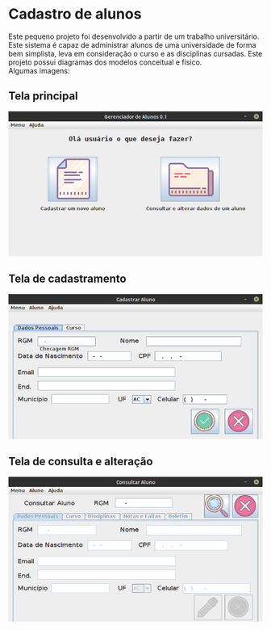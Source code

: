# Cadastro de alunos

Este pequeno projeto foi desenvolvido a partir de um trabalho universitário. Este sistema é capaz de administrar alunos de uma universidade de forma bem simplista, leva em consideração o curso e as disciplinas cursadas. Este projeto possui diagramas dos modelos conceitual e físico.
<br>
Algumas imagens:
<br>
  
## Tela principal


![alt text](https://github.com/PhyrosAlpha/cadastro-aluno/blob/master/cadastro-aluno/fotos%20do%20aplicativo/app_cadastro_aluno-main-view.png?raw=true)

## Tela de cadastramento 

![alt text](https://github.com/PhyrosAlpha/cadastro-aluno/blob/master/cadastro-aluno/fotos%20do%20aplicativo/app_cadastro_aluno-cadastro-view.png?raw=true)

## Tela de consulta e alteração

![alt text](https://github.com/PhyrosAlpha/cadastro-aluno/blob/master/cadastro-aluno/fotos%20do%20aplicativo/app_cadastro_aluno-consulta-view.png?raw=true)
